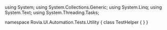 ﻿using System;
using System.Collections.Generic;
using System.Linq;
using System.Text;
using System.Threading.Tasks;

namespace Rovia.UI.Automation.Tests.Utility
{
    class TestHelper
    {
    }
}
